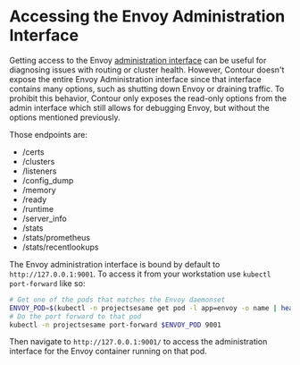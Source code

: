 # Accessing the Envoy Administration Interface

Getting access to the Envoy [administration interface][1] can be useful for diagnosing issues with routing or cluster health.
However, Contour doesn't expose the entire Envoy Administration interface since that interface contains many options, such as shutting down Envoy or draining traffic.
To prohibit this behavior, Contour only exposes the read-only options from the admin interface which still allows for debugging Envoy, but without the options mentioned previously. 

Those endpoints are:
  - /certs
  - /clusters
  - /listeners
  - /config_dump
  - /memory
  - /ready
  - /runtime
  - /server_info
  - /stats
  - /stats/prometheus
  - /stats/recentlookups

The Envoy administration interface is bound by default to `http://127.0.0.1:9001`.
To access it from your workstation use `kubectl port-forward` like so:

```sh
# Get one of the pods that matches the Envoy daemonset
ENVOY_POD=$(kubectl -n projectsesame get pod -l app=envoy -o name | head -1)
# Do the port forward to that pod
kubectl -n projectsesame port-forward $ENVOY_POD 9001
```

Then navigate to `http://127.0.0.1:9001/` to access the administration interface for the Envoy container running on that pod.

[1]: https://www.envoyproxy.io/docs/envoy/latest/operations/admin
